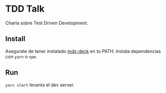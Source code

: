 # TDD Talk

Charla sobre Test Driven Development.

## Install

Asegurate de tener instalado [mdx-deck](https://github.com/jxnblk/mdx-deck) en tu PATH. Instala dependencias con `yarn` o `npm`.

## Run

`yarn start` levanta el dev server.

